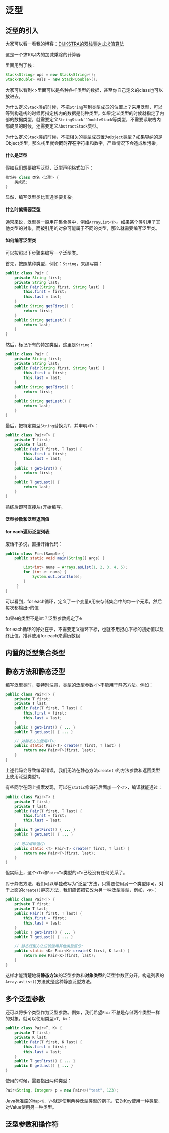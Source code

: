 # 泛型

## 泛型的引入

大家可以看一看我的博客：[DIJKSTRA的双栈表达式求值算法](http://www.layfolk.top:8090/archives/19)

这是一个求10以内的加减乘除的计算器

里面用到了栈：

```java
Stack<String> ops = new Stack<String>();    
Stack<Double> vals = new Stack<Double>();
```

大家可以看到<>里面可以是各种各样类型的数据，甚至你自己定义的class也可以放进去。

为什么定义`Stack`类的时候，不把`String`写到类型成员的位置上？采用泛型，可以等到构造栈的时候再指定栈内的数据是何种类型。如果定义类型的时候就指定了内部的数据类型，就需要定义`StringStack``DoubleStack`等类型，不需要读取栈内部成员的时候，还需要定义`AbstractStack`类型。

为什么定义`Stack`类的时候，不把相关的类型成员置为`Object`类型？如果容纳的是Object类型，那么栈里就会**同时存在**字符串和数字，严重情况下会造成堆污染。

#### 什么是泛型

假如我们想要编写泛型，泛型声明格式如下：

```java
修饰符 class 类名 <泛型> {
    类成员;
}
```

显然，编写泛型类比普通类要复杂。

#### 什么时候需要泛型

通常来说，泛型类一般用在集合类中，例如`ArrayList<T>`。如果某个类引用了其他类型的对象，而被引用的对象可能属于不同的类型，那么就需要编写泛型类。

#### 如何编写泛型类

可以按照以下步骤来编写一个泛型类。

首先，按照某种类型，例如：`String`，来编写类：

```java
public class Pair {
    private String first;
    private String last;
    public Pair(String first, String last) {
        this.first = first;
        this.last = last;
    }
    public String getFirst() {
        return first;
    }
    public String getLast() {
        return last;
    }
}
```

然后，标记所有的特定类型，这里是`String`：

```java
public class Pair {
    private String first;
    private String last;
    public Pair(String first, String last) {
        this.first = first;
        this.last = last;
    }
    public String getFirst() {
        return first;
    }
    public String getLast() {
        return last;
    }
}
```

最后，把特定类型`String`替换为`T`，并申明`<T>`：

```java
public class Pair<T> {
    private T first;
    private T last;
    public Pair(T first, T last) {
        this.first = first;
        this.last = last;
    }
    public T getFirst() {
        return first;
    }
    public T getLast() {
        return last;
    }
}
```

熟练后即可直接从`T`开始编写。

#### 泛型参数和泛型返回值


#### for each遍历泛型列表

废话不多说，直接开始代码：

```java
public class FirstSample {
    public static void main(String[] args) {

        List<int> nums = Arrays.asList(1, 2, 3, 4, 5);
        for (int e: nums) {
            System.out.println(e);
        }
     }
}
```

可以看到，for each循环，定义了一个变量e用来存储集合中的每一个元素，然后每次都输出e的值

如果e的类型不是int？泛型参数规定了e

for each循环的好处在于，不需要定义循环下标，也就不用担心下标的初始值以及终止值，推荐使用for each来遍历数组

## 内置的泛型集合类型



## 静态方法和静态泛型

编写泛型类时，要特别注意，类型的泛型参数`<T>`不能用于静态方法。例如：

```java
public class Pair<T> {
    private T first;
    private T last;
    public Pair(T first, T last) {
        this.first = first;
        this.last = last;
    }
    public T getFirst() { ... }
    public T getLast() { ... }

    // 对静态方法使用<T>:
    public static Pair<T> create(T first, T last) {
        return new Pair<T>(first, last);
    }
}
```

上述代码会导致编译错误，我们无法在静态方法`create()`的方法参数和返回类型上使用泛型类型`T`。

有些同学在网上搜索发现，可以在`static`修饰符后面加一个`<T>`，编译就能通过：

```java
public class Pair<T> {
    private T first;
    private T last;
    public Pair(T first, T last) {
        this.first = first;
        this.last = last;
    }
    public T getFirst() { ... }
    public T getLast() { ... }

    // 可以编译通过:
    public static <T> Pair<T> create(T first, T last) {
        return new Pair<T>(first, last);
    }
}
```

但实际上，这个`<T>`和`Pair<T>`类型的`<T>`已经没有任何关系了。

对于静态方法，我们可以单独改写为“泛型”方法，只需要使用另一个类型即可。对于上面的`create()`静态方法，我们应该把它改为另一种泛型类型，例如，`<K>`：

```java
public class Pair<T> {
    private T first;
    private T last;
    public Pair(T first, T last) {
        this.first = first;
        this.last = last;
    }
    public T getFirst() { ... }
    public T getLast() { ... }

    // 静态泛型方法应该使用其他类型区分:
    public static <K> Pair<K> create(K first, K last) {
        return new Pair<K>(first, last);
    }
}
```

这样才能清楚地将**静态方法**的泛型参数和**对象类型**的泛型参数区分开。构造列表的`Array.asList()`方法就是这种静态泛型方法。

## 多个泛型参数

还可以将多个类型作为泛型参数。例如，我们希望`Pair`不总是存储两个类型一样的对象，就可以使用类型`<T, K>`：

```java
public class Pair<T, K> {
    private T first;
    private K last;
    public Pair(T first, K last) {
        this.first = first;
        this.last = last;
    }
    public T getFirst() { ... }
    public K getLast() { ... }
}
```

使用的时候，需要指出两种类型：

```java
Pair<String, Integer> p = new Pair<>("test", 123);
```

Java标准库的`Map<K, V>`就是使用两种泛型类型的例子。它对Key使用一种类型，对Value使用另一种类型。

## 泛型参数和操作符
